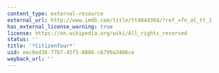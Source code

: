 ```yaml
---
content_type: external-resource
external_url: http://www.imdb.com/title/tt4044364/?ref_=fn_al_tt_1
has_external_license_warning: true
license: https://en.wikipedia.org/wiki/All_rights_reserved
status: ''
title: '*Citizenfour*'
uid: eec6ed36-77b7-45f5-8886-c6799a3466ce
wayback_url: ''
---
```


